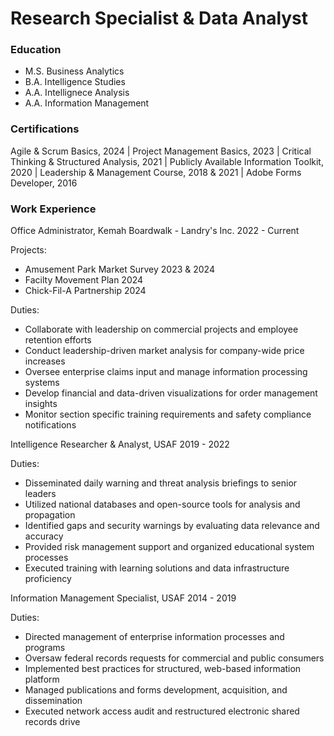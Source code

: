 # Research Specialist & Data Analyst

### Education
- M.S. Business Analytics
- B.A. Intelligence Studies
- A.A. Intellignece Analysis
- A.A. Information Management

### Certifications
Agile & Scrum Basics, 2024 | 
Project Management Basics, 2023 |
Critical Thinking & Structured Analysis, 2021 |
Publicly Available Information Toolkit, 2020 |
Leadership & Management Course, 2018 & 2021 |
Adobe Forms Developer, 2016

### Work Experience
Office Administrator, Kemah Boardwalk - Landry's Inc.
2022 - Current

Projects:
- Amusement Park Market Survey 2023 & 2024
- Facilty Movement Plan 2024
- Chick-Fil-A Partnership 2024

Duties:
- Collaborate with leadership on commercial projects and employee retention efforts
- Conduct leadership-driven market analysis for company-wide price increases
- Oversee enterprise claims input and manage information processing systems
- Develop financial and data-driven visualizations for order management insights
- Monitor section specific training requirements and safety compliance notifications

Intelligence Researcher & Analyst, USAF
2019 - 2022

Duties:
- Disseminated daily warning and threat analysis briefings to senior leaders
- Utilized national databases and open-source tools for analysis and propagation
- Identified gaps and security warnings by evaluating data relevance and accuracy
- Provided risk management support and organized educational system processes
- Executed training with learning solutions and data infrastructure proficiency

Information Management Specialist, USAF
2014 - 2019

Duties:
- Directed management of enterprise information processes and programs
- Oversaw federal records requests for commercial and public consumers
- Implemented best practices for structured, web-based information platform
- Managed publications and forms development, acquisition, and dissemination
- Executed network access audit and restructured electronic shared records drive


